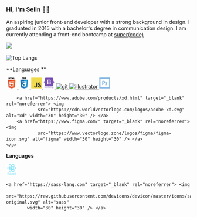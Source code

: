 ### Hi, I'm Selin 👋🏽

An aspiring junior front-end developer with a strong background in design. I graduated in 2015 with a bachelor's degree in communication design. 
I am currently attending a front-end bootcamp at [super(code)](https://www.super-code.de/)

![](https://komarev.com/ghpvc/?username=cinalselin&color=ff69b4)

![Top Langs](https://github-readme-stats.vercel.app/api/top-langs/?username=cinalselin&langs_count=8&layout=compact&show_icons=true&title_color=ffffff&icon_color=34abeb&text_color=daf7dc&bg_color=0000)

**Languages **
<p align="left">
        <a href="https://www.w3.org/html/" target="_blank" rel="noreferrer"> <img
                src="https://raw.githubusercontent.com/devicons/devicon/master/icons/html5/html5-original-wordmark.svg"
                alt="html5" width="30" height="30" /> </a><a href="https://www.w3schools.com/css/" target="_blank" rel="noreferrer"> <img
                src="https://raw.githubusercontent.com/devicons/devicon/master/icons/css3/css3-original-wordmark.svg"
                alt="css3" width="30" height="30" /> </a><a href="https://developer.mozilla.org/en-US/docs/Web/JavaScript" target="_blank" rel="noreferrer"> <img
                src="https://raw.githubusercontent.com/devicons/devicon/master/icons/javascript/javascript-original.svg"
                alt="javascript" width="30" height="30" /></a><a href="https://getbootstrap.com" target="_blank" rel="noreferrer"> <img
                src="https://raw.githubusercontent.com/devicons/devicon/master/icons/bootstrap/bootstrap-plain-wordmark.svg"
                alt="bootstrap" width="30" height="30" /> </a><a href="https://git-scm.com/" target="_blank" rel="noreferrer"> <img
                src="https://www.vectorlogo.zone/logos/git-scm/git-scm-icon.svg" alt="git" width="30" height="30" />
        </a><a href="https://www.adobe.com/in/products/illustrator.html" target="_blank" rel="noreferrer"> <img
                src="https://www.vectorlogo.zone/logos/adobe_illustrator/adobe_illustrator-icon.svg" alt="illustrator"
                width="30" height="30" /> </a>
        <a href="https://www.photoshop.com/en" target="_blank" rel="noreferrer"> <img
                src="https://raw.githubusercontent.com/devicons/devicon/master/icons/photoshop/photoshop-line.svg"
                alt="photoshop" width="30" height="30" /> </a>

        <a href="https://www.adobe.com/products/xd.html" target="_blank" rel="noreferrer"> <img
                src="https://cdn.worldvectorlogo.com/logos/adobe-xd.svg" alt="xd" width="30" height="30" /> </a>
        <a href="https://www.figma.com/" target="_blank" rel="noreferrer"> <img
                src="https://www.vectorlogo.zone/logos/figma/figma-icon.svg" alt="figma" width="30" height="30" /> </a>
    </p>
**Languages**
<p align="left">
    <a href="https://reactjs.org/" target="_blank" rel="noreferrer"> <img
            src="https://raw.githubusercontent.com/devicons/devicon/master/icons/react/react-original-wordmark.svg"
            alt="react" width="30" height="30" /> </a>

    <a href="https://sass-lang.com" target="_blank" rel="noreferrer"> <img
            src="https://raw.githubusercontent.com/devicons/devicon/master/icons/sass/sass-original.svg" alt="sass"
            width="30" height="30" /> </a>
   </p>
